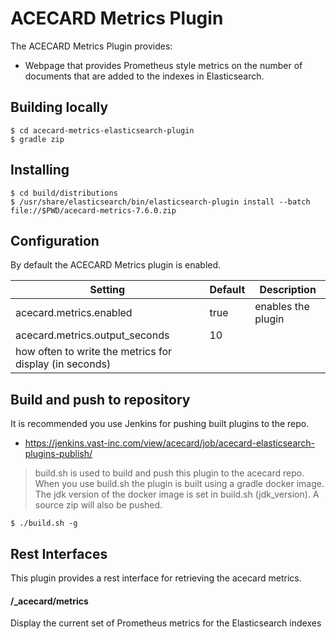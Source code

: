 # ACECARD Metrics Plugin

The ACECARD Metrics Plugin provides:
* Webpage that provides Prometheus style metrics on the number of documents that are added to the indexes in Elasticsearch.

## Building locally
```
$ cd acecard-metrics-elasticsearch-plugin
$ gradle zip
```

## Installing
```
$ cd build/distributions
$ /usr/share/elasticsearch/bin/elasticsearch-plugin install --batch file://$PWD/acecard-metrics-7.6.0.zip
```

## Configuration
By default the ACECARD Metrics plugin is enabled.

| Setting                                                                | Default                                        | Description
|------------------------------------------------------------------------|------------------------------------------------|------------
| acecard.metrics.enabled                                                | true                                          | enables the plugin
| acecard.metrics.output_seconds                                         | 10
| how often to write the metrics for display (in seconds)


## Build and push to repository
It is recommended you use Jenkins for pushing built plugins to the repo. 

* https://jenkins.vast-inc.com/view/acecard/job/acecard-elasticsearch-plugins-publish/

> build.sh is used to build and push this plugin to the acecard repo. When you use build.sh the plugin is built using a gradle docker image. The jdk
> version of the docker image is set in build.sh (jdk_version). A source zip will also be pushed.
```
$ ./build.sh -g
```

## Rest Interfaces

This plugin provides a rest interface for retrieving the acecard metrics.

#### /_acecard/metrics

Display the current set of Prometheus metrics for the Elasticsearch indexes